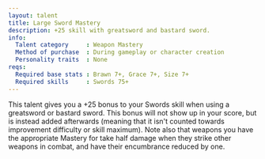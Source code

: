 ```yaml
---
layout: talent
title: Large Sword Mastery
description: +25 skill with greatsword and bastard sword.
info:
  Talent category     : Weapon Mastery
  Method of purchase  : During gameplay or character creation
  Personality traits  : None
reqs:
  Required base stats : Brawn 7+, Grace 7+, Size 7+
  Required skills     : Swords 75+
---
```


This talent gives you a +25 bonus to your Swords skill when using a greatsword or bastard sword. This bonus will not show up in your score, but is instead added afterwards (meaning that it isn't counted towards improvement difficulty or skill maximum). Note also that weapons you have the appropriate Mastery for take half damage when they strike other weapons in combat, and have their encumbrance reduced by one.